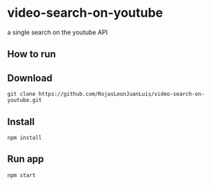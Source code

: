 # video-search-on-youtube

a single search on the youtube API

## How to run
## Download
```
git clone https://github.com/RojasLeonJuanLuis/video-search-on-youtube.git
```
## Install
```
npm install
```
## Run app
```
npm start
```
